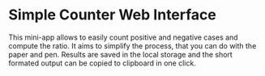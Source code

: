 # Simple Counter Web Interface

This mini-app allows to easily count positive and negative cases and compute the ratio. It aims to simplify the process, that you can do with the paper and pen. Results are saved in the local storage and the short formated output can be copied to clipboard in one click.
